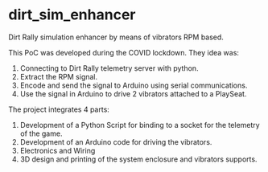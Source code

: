 # dirt_sim_enhancer
Dirt Rally simulation enhancer by means of vibrators RPM based.

This PoC was developed during the COVID lockdown. They idea was:
1) Connecting to Dirt Rally telemetry server with python.
2) Extract the RPM signal.
3) Encode and send the signal to Arduino using serial communications.
4) Use the signal in Arduino to drive 2 vibrators attached to a PlaySeat.

The project integrates 4 parts:
1) Development of a Python Script for binding to a socket for the telemetry of the game.
2) Development of an Arduino code for driving the vibrators.
3) Electronics and Wiring
4) 3D design and printing of the system enclosure and vibrators supports.
